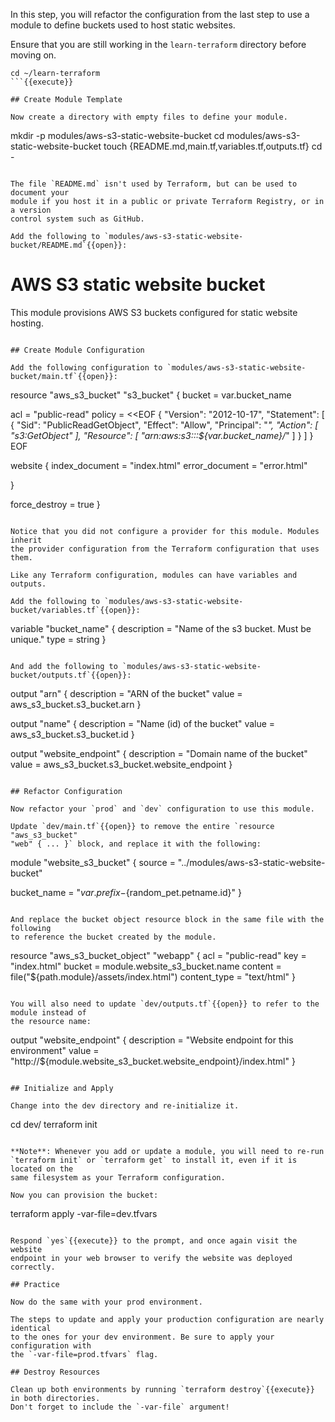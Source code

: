 In this step, you will refactor the configuration from the last step to use a
module to define buckets used to host static websites.

Ensure that you are still working in the `learn-terraform` directory before moving on.

```
cd ~/learn-terraform
```{{execute}}

## Create Module Template

Now create a directory with empty files to define your module.

```
mkdir -p modules/aws-s3-static-website-bucket
cd modules/aws-s3-static-website-bucket
touch {README.md,main.tf,variables.tf,outputs.tf}
cd -
```{{execute}}

The file `README.md` isn't used by Terraform, but can be used to document your
module if you host it in a public or private Terraform Registry, or in a version
control system such as GitHub.

Add the following to `modules/aws-s3-static-website-bucket/README.md`{{open}}:

```
# AWS S3 static website bucket

This module provisions AWS S3 buckets configured for static website hosting.
```{{copy}}

## Create Module Configuration

Add the following configuration to `modules/aws-s3-static-website-bucket/main.tf`{{open}}:

```
resource "aws_s3_bucket" "s3_bucket" {
  bucket = var.bucket_name

  acl    = "public-read"
  policy = <<EOF
{
    "Version": "2012-10-17",
    "Statement": [
        {
            "Sid": "PublicReadGetObject",
            "Effect": "Allow",
            "Principal": "*",
            "Action": [
                "s3:GetObject"
            ],
            "Resource": [
                "arn:aws:s3:::${var.bucket_name}/*"
            ]
        }
    ]
}
EOF

  website {
    index_document = "index.html"
    error_document = "error.html"

  }

  force_destroy = true
}
```{{copy}}

Notice that you did not configure a provider for this module. Modules inherit
the provider configuration from the Terraform configuration that uses them.

Like any Terraform configuration, modules can have variables and outputs.

Add the following to `modules/aws-s3-static-website-bucket/variables.tf`{{open}}:

```
variable "bucket_name" {
  description = "Name of the s3 bucket. Must be unique."
  type        = string
}
```{{copy}}

And add the following to `modules/aws-s3-static-website-bucket/outputs.tf`{{open}}:

```
output "arn" {
  description = "ARN of the bucket"
  value       = aws_s3_bucket.s3_bucket.arn
}

output "name" {
  description = "Name (id) of the bucket"
  value       = aws_s3_bucket.s3_bucket.id
}

output "website_endpoint" {
  description = "Domain name of the bucket"
  value       = aws_s3_bucket.s3_bucket.website_endpoint
}
```{{copy}}

## Refactor Configuration

Now refactor your `prod` and `dev` configuration to use this module.

Update `dev/main.tf`{{open}} to remove the entire `resource "aws_s3_bucket"
"web" { ... }` block, and replace it with the following:

```
module "website_s3_bucket" {
  source = "../modules/aws-s3-static-website-bucket"

  bucket_name = "${var.prefix}-${random_pet.petname.id}"
}
```{{copy}}

And replace the bucket object resource block in the same file with the following
to reference the bucket created by the module.

```
resource "aws_s3_bucket_object" "webapp" {
  acl          = "public-read"
  key          = "index.html"
  bucket       = module.website_s3_bucket.name
  content      = file("${path.module}/assets/index.html")
  content_type = "text/html"
}
```{{copy}}

You will also need to update `dev/outputs.tf`{{open}} to refer to the module instead of
the resource name:

```
output "website_endpoint" {
  description = "Website endpoint for this environment"
  value       = "http://${module.website_s3_bucket.website_endpoint}/index.html"
}
```{{copy}}

## Initialize and Apply

Change into the dev directory and re-initialize it.

```
cd dev/
terraform init
```{{execute}}

**Note**: Whenever you add or update a module, you will need to re-run
`terraform init` or `terraform get` to install it, even if it is located on the
same filesystem as your Terraform configuration.

Now you can provision the bucket:

```
terraform apply -var-file=dev.tfvars
```{{execute}}

Respond `yes`{{execute}} to the prompt, and once again visit the website
endpoint in your web browser to verify the website was deployed correctly.

## Practice

Now do the same with your prod environment.

The steps to update and apply your production configuration are nearly identical
to the ones for your dev environment. Be sure to apply your configuration with
the `-var-file=prod.tfvars` flag.

## Destroy Resources

Clean up both environments by running `terraform destroy`{{execute}} in both directories.
Don't forget to include the `-var-file` argument!
